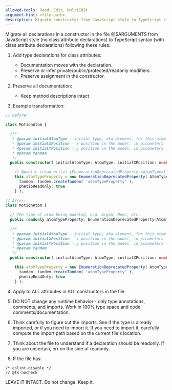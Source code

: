 ```yaml
---
allowed-tools: Read, Edit, MultiEdit
argument-hint: <file-path>
description: Migrate constructor from JavaScript style to TypeScript style
---
```


Migrate all declarations in a constructor in the file @$ARGUMENTS from JavaScript style (no class attribute declarations) to TypeScript syntax (with class attribute declarations) following these rules:

1. Add type declarations for class attributes:
   - Documentation moves with the declaration.
   - Preserve or infer private/public/protected/readonly modifiers.
   - Preserve assignment in the constructor.

2. Preserve all documentation:
   - Keep method descriptions intact

3. Example transformation:
```typescript
// Before:

class MotionAtom {

  /**
   * @param initialAtomType - initial type, aka element, for this atom
   * @param initialXPosition - x position in the model, in picometers
   * @param initialYPosition - y position in the model, in picometers
   * @param tandem
   */
  public constructor( initialAtomType: AtomType, initialXPosition: number, initialYPosition: number, tandem: Tandem ) {

    // @public (read-write) {EnumerationDeprecatedProperty.<AtomType>} - the type of atom being modeled, e.g. Argon, Neon, etc.
    this.atomTypeProperty = new EnumerationDeprecatedProperty( AtomType, initialAtomType, {
      tandem: tandem.createTandem( 'atomTypeProperty' ),
      phetioReadOnly: true
    } );
    
// After:
class MotionAtom {

  // The type of atom being modeled, e.g. Argon, Neon, etc.
  public readonly atomTypeProperty: EnumerationDeprecatedProperty<AtomType>;
  
  /**
   * @param initialAtomType - initial type, aka element, for this atom
   * @param initialXPosition - x position in the model, in picometers
   * @param initialYPosition - y position in the model, in picometers
   * @param tandem
   */
  public constructor( initialAtomType: AtomType, initialXPosition: number, initialYPosition: number, tandem: Tandem ) {

    this.atomTypeProperty = new EnumerationDeprecatedProperty( AtomType, initialAtomType, {
      tandem: tandem.createTandem( 'atomTypeProperty' ),
      phetioReadOnly: true
    } );

```

4. Apply to ALL attributes in ALL constructors in the file
5. DO NOT change any runtime behavior - only type annotations, comments, and imports. Work in 100% type space and code comments/documentation.
6. Think carefully to figure out the imports. See if the type is already imported, or if you need to import it. If you need to import it, carefully compute the import path based on the current file's location.
8. Think about the file to understand if a declaration should be readonly. If you are uncertain, err on the side of readonly.

7. If the file has:
```
/* eslint-disable */
// @ts-nocheck
```

LEAVE IT INTACT. Do not change. Keep it.